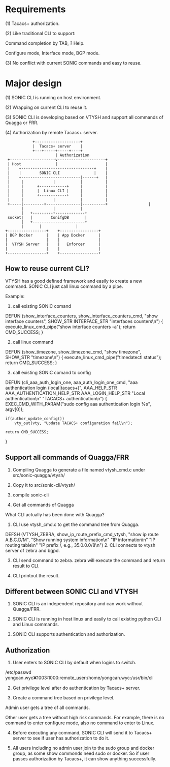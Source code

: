 Requirements
============
(1) Tacacs+ authorization.

(2) Like traditional CLI to support:

  Command completion by TAB, ? Help.

  Configure mode, Interface mode, BGP mode.

(3) No conflict with current SONIC commands and easy to reuse.

Major design
============

(1) SONIC CLI is running on host environment.

(2) Wrapping on current CLI to reuse it.

(3) SONIC CLI is developing based on VTYSH and support all commands of
    Quagga or FRR.

(4) Authorization by remote Tacacs+ server.


                +--------------------+
                |  Tacacs+ server    |
                +---+-----+-----+----+
                          | Authorization
     +--------------------v---------------------+
     | Host               |                     |
     |    +--------------------------------+    |     
     |    |        SONIC CLI               |    |      
     |    +--------------------------|------+   |      
     |     |             |           |          |
     |     |      +------------+     |          |
     |     |      |  Linux CLI |     |          |
     |     |      +------------+     |          |
     |     |             |           |          |
     +-----|---------+---------------|----------+                  |
           |             |           |              
           |   +---------+-------------+
     socket|   |        ConifgDB       |
           |   +-----------------------+
           |       |               |
    +-----------------+    +-----------------+                
    | BGP Docker      |    | App Docker      |                  
    |                 |    |                 |
    |  VTYSH Server   |    |   Enforcer      |
    |                 |    |                 |
    +-----------------+    +-----------------+                
     



How to reuse current CLI?
-------------------------

VTYSH has a good defined framework and easily to create a new command.
SONIC CLI just call linux command by a pipe.

Example:
1. call existing SONIC comand

DEFUN (show_interface_counters, show_interface_counters_cmd,
            "show interface counters",
            SHOW_STR
            INTERFACE_STR
            "interfaces counters\n")
{
    execute_linux_cmd_pipe("show interface counters -a");
    return CMD_SUCCESS;
}

2. call linux command

DEFUN (show_timezone,
            show_timezone_cmd,
            "show timezone",
            SHOW_STR
            "timezone\n")
{
    execute_linux_cmd_pipe("timedatectl status");
    return CMD_SUCCESS;
}

3. call existing SONIC comand to config

DEFUN (cli_aaa_auth_login_one,
            aaa_auth_login_one_cmd,
            "aaa authentication login (local|tacacs+)",
            AAA_HELP_STR
            AAA_AUTHENTICATION_HELP_STR
            AAA_LOGIN_HELP_STR
            "Local authentication\n"
            "TACACS+ authentication\n")
{
    EXEC_CMD_WITH_PARAM("sudo config aaa authentication login %s", argv[0]);

    if(author_update_config())
        vty_out(vty, "Update TACACS+ configuration fail\n");

    return CMD_SUCCESS;
}



Support all commands of Quagga/FRR
----------------------------------

1.  Compiling Quagga to generate a file named vtysh_cmd.c under src/sonic-quagga/vtysh/

2.  Copy it to src/sonic-cli/vtysh/

3. compile sonic-cli

4.  Get all commands of Quagga



What CLI actually has been done with Quagga?

1.  CLI use vtysh_cmd.c to get the command tree from Quagga.

DEFSH (VTYSH_ZEBRA, show_ip_route_prefix_cmd_vtysh, 
        "show ip route A.B.C.D/M\",
        "Show running system information\n"
        "IP information\n"
        "IP routing table\n"
        "IP prefix <network>/<length>, e.g., 35.0.0.0/8\n")
2.  CLI connects to vtysh server of zebra and bgpd.

3.  CLI send command to zebra. zebra will execute the command and return
    result to CLI.

4.  CLI printout the result.

Different between SONIC CLI and VTYSH
-------------------------------------

1.  SONIC CLI is an independent repository and can work without
    Quagga/FRR.

2.  SONIC CLI is running in host linux and easily to call existing
    python CLI and Linux commands.

3.  SONIC CLI supports authentication and authorization.

Authorization
-------------

1.  User enters to SONIC CLI by default when logins to switch.

  /etc/passwd
  yongcan.wyc:x:1003:1000:remote\_user:/home/yongcan.wyc:/usr/bin/cli

2.  Get privilege level after do authentication by Tacacs+ server.

3.  Create a command tree based on privilege level.

Admin user gets a tree of all commands.

  Other user gets a tree without high risk commands. For example, there
  is no command to enter configure mode, also no command to enter to
  Linux.

4.  Before executing any command, SONIC CLI will send it to Tacacs+
    server to see if user has authorization to do it.

5.  All users including no admin user join to the sudo group and docker
    group, as some show commonds need sudo or docker. So if user passes
    authorization by Tacacs+, it can show anything successfully.
